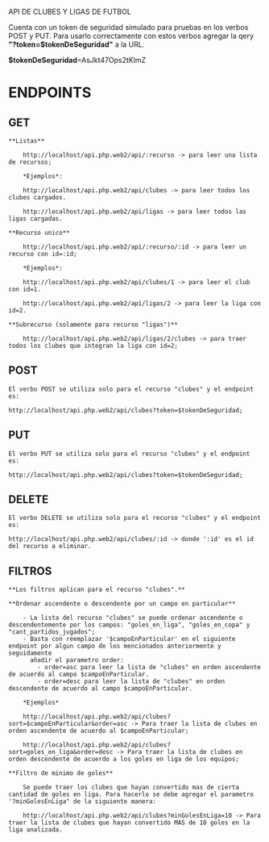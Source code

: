 API DE CLUBES Y LIGAS DE FUTBOL

Cuenta con un token de seguridad simulado para pruebas en los verbos POST y PUT. Para usarlo correctamente con estos verbos
agregar la qery **"?token=$tokenDeSeguridad"** a la URL.

**$tokenDeSeguridad**=AsJkt47Ops2tKlmZ


# ENDPOINTS

## GET
    **Listas**

        http://localhost/api.php.web2/api/:recurso -> para leer una lista de recursos;

        *Ejemplos*:

        http://localhost/api.php.web2/api/clubes -> para leer todos los clubes cargados.

        http://localhost/api.php.web2/api/ligas -> para leer todos las ligas cargadas.

    **Recurso unico**

        http://localhost/api.php.web2/api/:recurso/:id -> para leer un recurso con id=:id;

        *Ejemplos*:

        http://localhost/api.php.web2/api/clubes/1 -> para leer el club con id=1.

        http://localhost/api.php.web2/api/ligas/2 -> para leer la liga con id=2.

    **Subrecurso (solamente para recurso "ligas")**

        http://localhost/api.php.web2/api/ligas/2/clubes -> para traer todos los clubes que integran la liga con id=2;

## POST

    El verbo POST se utiliza solo para el recurso "clubes" y el endpoint es:

    http://localhost/api.php.web2/api/clubes?token=$tokenDeSeguridad;

## PUT

    El verbo PUT se utiliza solo para el recurso "clubes" y el endpoint es:

    http://localhost/api.php.web2/api/clubes?token=$tokenDeSeguridad;

## DELETE

    El verbo DELETE se utiliza solo para el recurso "clubes" y el endpoint es:

    http://localhost/api.php.web2/api/clubes/:id -> donde ':id' es el id del recurso a eliminar.

## FILTROS

    **Los filtros aplican para el recurso "clubes".**

    **Ordenar ascendente o descendente por un campo en particular**

        - La lista del recurso "clubes" se puede ordenar ascendente o descendentemente por los campos: "goles_en_liga", "goles_en_copa" y "cant_partidos_jugados";
        - Basta con reemplazar '$campoEnParticular' en el siguiente endpoint por algun campo de los mencionados anteriormente y seguidamente
          añadir el parametro order:
            - order=asc para leer la lista de "clubes" en orden ascendente de acuerdo al campo $campoEnParticular.
            - order=desc para leer la lista de "clubes" en orden descendente de acuerdo al campo $campoEnParticular.

        *Ejemplos*

        http://localhost/api.php.web2/api/clubes?sort=$campoEnParticular&order=asc -> Para traer la lista de clubes en orden ascendente de acuerdo al $campoEnParticular;

        http://localhost/api.php.web2/api/clubes?sort=goles_en_liga&order=desc -> Para traer la lista de clubes en orden descendente de acuerdo a los goles en liga de los equipos;

    **Filtro de minimo de goles**

        Se puede traer los clubes que hayan convertido mas de cierta cantidad de goles en liga. Para hacerlo se debe agregar el parametro '?minGolesEnLiga" de la siguiente manera:

        http://localhost/api.php.web2/api/clubes?minGolesEnLiga=10 -> Para traer la lista de clubes que hayan convertido MAS de 10 goles en la liga analizada.










